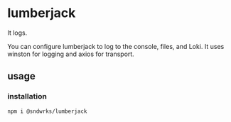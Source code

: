 # lumberjack

It logs.

You can configure lumberjack to log to the console, files, and Loki. It uses winston for logging and axios for transport.

## usage

### installation

```sh
npm i @sndwrks/lumberjack
```

